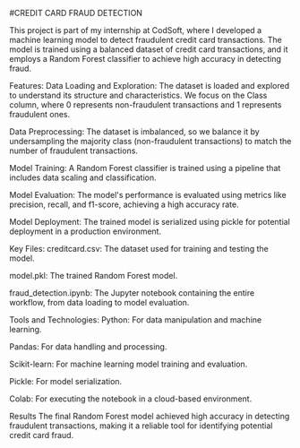 #CREDIT CARD FRAUD DETECTION

This project is part of my internship at CodSoft, where I developed a machine learning model to detect fraudulent credit card transactions. The model is trained using a balanced dataset of credit card transactions, and it employs a Random Forest classifier to achieve high accuracy in detecting fraud.

Features:
Data Loading and Exploration: The dataset is loaded and explored to understand its structure and characteristics. We focus on the Class column, where 0 represents non-fraudulent transactions and 1 represents fraudulent ones.

Data Preprocessing: The dataset is imbalanced, so we balance it by undersampling the majority class (non-fraudulent transactions) to match the number of fraudulent transactions.

Model Training: A Random Forest classifier is trained using a pipeline that includes data scaling and classification.

Model Evaluation: The model's performance is evaluated using metrics like precision, recall, and f1-score, achieving a high accuracy rate.

Model Deployment: The trained model is serialized using pickle for potential deployment in a production environment.

Key Files:
creditcard.csv: The dataset used for training and testing the model.

model.pkl: The trained Random Forest model.

fraud_detection.ipynb: The Jupyter notebook containing the entire workflow, from data loading to model evaluation.

Tools and Technologies:
Python: For data manipulation and machine learning.

Pandas: For data handling and processing.

Scikit-learn: For machine learning model training and evaluation.

Pickle: For model serialization.

Colab: For executing the notebook in a cloud-based environment.

Results
The final Random Forest model achieved high accuracy in detecting fraudulent transactions, making it a reliable tool for identifying potential credit card fraud.

